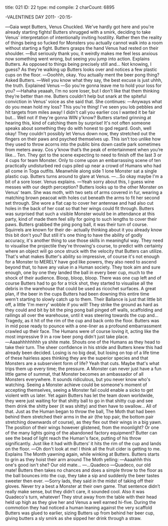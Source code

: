 title:          021
ID:             22
type:           md
compile:        2
charCount:      6895


-VALENTINES DAY 2011-
-20:15-

―Gaia wept Butters, Venus Chuckled. We've hardly got here and you're already starting fights!
Butters shrugged with a smirk, deciding to take Venus' interpretation of intentionally inviting hostility. Rather then the reality of things being so fucked for Monsters you actually cannot walk into a room without starting a fight. Butters grasps the hand Venus had rested on their shoulder.
―But seriously thank you, it weirdly makes me feel less anxious now something went wrong, but seeing you jump into action. Explains Butters. As opposed to things being precisely still and... Not knowing, I guess?
As they're walking up Butters looks over and notices a few plastic cups on the floor.
―Ooohhh, okay. You actually ment the beer pong thing? Asked Butters.
―Well you know what they say, the best excuse is just uhhh, the truth. Explained Venus
―So you're gonna leave me to hold your loss for you?
―Hahaha yeaaah, I’m no sore loser, but I don’t like that them thinking they’re better than me.
Butters couldn’t help but snark at the spiteful conviction in Venus’ voice as she said that. She continues:
―Anyways what do you mean hold my loss? This you're thing! I've seen you lob pebbles and hit targets from miles away! I didn't call you earlier cos I wanted it be fair but... Well not if they're gonna WIN y'know?
Butters started grinning at hearing this, kind of catching them by surprise! It's not often someone speaks about something they do with honest to god regard. Gosh, well okay! They couldn't possibly let Venus down now, they stretched out the fingers on their paws and psyched themselves up. This isn’t too unlike how they used to throw acorns into the public bins down castle park sometimes from meters away. Cos y'know that’s the peak of entertainment when you’re like… Ten.
They got to the scene expecting to need to finish off the last 3 or 4 cups for team Monster. Only to come upon an embarrassing scene of ten practically undisturbed red cups piled up near a crowd of Humans who had all come in Toga outfits. Meanwhile along side 1 lone Monster sat a single plastic cup.
Butters turns around to glare at Venus.
―...So okay maybe I'm a bit of a sore loser. Venus explains.
―Yeah sorry about this, I guess wine messes with our depth perception?
Butters looks up to the other Monster on Venus' team. She was moth, with two sets of arms covered in fur, wearing a matching brown peacoat with holes cut beneath the arms to fit her second set through. She wore a flat cap to cover her antennae and had also cut holes in the back of her coat so that her wings could fit through. Butters was surprised that such a visible Monster would be in attendance at this party, kind of made them feel silly for going to such lengths to cover their paws.
Butters grabbed the ping pong ball, it was their turn of course. Squirrels are known for their de- actually thinking about it you already know this bit don't you? But still it's one thing to have the ability of godly accuracy, it's another thing to use those skills in meaningful way. They need to visualise the projectile they're throwing's course, to predict with certainty where an object will go once struck with the velocity that Butters can utilize. That's what makes Butter's ability so impressive, of course it's not enough for a Monster to MERELY have god like powers, they also need to ascend beyond that, to have any value in a Human society. They took aim and sure enough, one by one they landed the ball in every beer cup, much to the shock of their audience. Bloop, bloop, bloop.
There was one cup left and of course Butters had to go for a trick shot, they started to visualise all the debris in the warehouse that could be used as ricochet surfaces. A great plan, if the beer in the cups Butters had been downing this entire time wern't starting to slowly catch up to them. Their Ballance is just that little bit off, a little 'I'm merry' wobble if you will! They strike the ground as hard as they could and bit by bit the ping pong ball pinged off walls, scaffolding and railings all over the warehouse, until it was steering towards the cup and...
Tragedy, as it hit of the rim of the cup and back onto the floor. Butters was in mid pose ready to pounce with a one-liner as a profound embarrassment crawled up their face. The Humans were of course loving it, acting like the most impressive 9 in a row beer pong didn't just take place.
―Aaaahhhhhhhh ya shite mate. Shouts one of the Humans as they head to take their turn.
The sheer confidence in his stride and Butters knew this had already been decided. Losing is no big deal, but losing on top of a life time of these hairless apes thinking they are the superior species and that Monsters are a subservient form of life? Yeah that cuts. Maybe that's what trips them up every time; the pressure. A Monster can never just have a fun little game of summat, that Monster becomes an ambassador of all Monsters everywhere. It sounds ridiculous, but you never know who's watching. Seeing a Monster achieve could be someone's moment of accepting themselves, seeing a Monster fail could enable a sicko to get violent with us later. Yet again Butters has let the team down worldwide, they were just waiting for that shitty ball to go in that shitty cup and see them drink the shitty beer (it was shitty) and then have to swallow... All of that.
Just as the Human began to throw the ball, The Moth that had been behind them stretched their arms in the air (the top pair, the bottom pair stretching downwards of course), as they flex out their wings in a big yawn. The position of their wings however glistened, from the moonlight? Or one of the many lights going of the abandoned factory equipment? Butter can see the bead of light reach the Human's face, putting of his throw significantly. Just like it had with Butters’ it hits the rim of the cup and lands on the floor.
―Oh don't look at me! I think all the fruit cider is getting to me. Explains The Month yawning again, while winking at Butters.
Butters starts to grin as they hoist their arm around The Moth yelling:
―Aaaahhh this one's good isn't she? Our old mate...
―...Quadeco
―Quadeco, our old mate!
Butters then takes no chances and does a simple throw to the floor as the ball bounces into the cup, they take a sip and suddenly the beer tastes sweeter then ever.
―Sorry lads, they said in the midst of taking off their gloves. Never try a best a Monster at their own game.
That sentence didn’t really make sense, but they didn’t care, it sounded cool. Also it was Quadeco's turn, whatever! They strut away from the table with their head held up high as they give her and Venus a well earned hi-five. During the commotion they had noticed a human leaning against the very scaffold Butters was glued to earlier, sizing Butters up from behind her beer cup, giving butters a sly smirk as she sipped her drink through a straw.